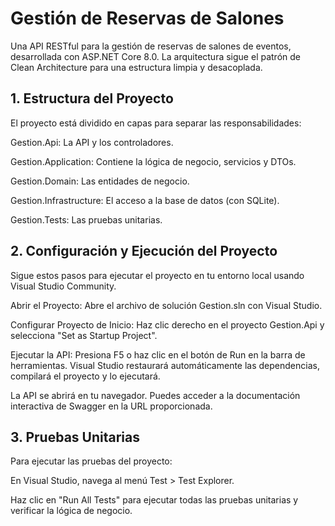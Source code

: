 # Gestión de Reservas de Salones
Una API RESTful para la gestión de reservas de salones de eventos, desarrollada con ASP.NET Core 8.0. La arquitectura sigue el patrón de Clean Architecture para una estructura limpia y desacoplada.

## 1. Estructura del Proyecto
El proyecto está dividido en capas para separar las responsabilidades:

Gestion.Api: La API y los controladores.

Gestion.Application: Contiene la lógica de negocio, servicios y DTOs.

Gestion.Domain: Las entidades de negocio.

Gestion.Infrastructure: El acceso a la base de datos (con SQLite).

Gestion.Tests: Las pruebas unitarias.

## 2. Configuración y Ejecución del Proyecto
Sigue estos pasos para ejecutar el proyecto en tu entorno local usando Visual Studio Community.

Abrir el Proyecto: Abre el archivo de solución Gestion.sln con Visual Studio.

Configurar Proyecto de Inicio: Haz clic derecho en el proyecto Gestion.Api y selecciona "Set as Startup Project".

Ejecutar la API: Presiona F5 o haz clic en el botón de Run en la barra de herramientas. Visual Studio restaurará automáticamente las dependencias, compilará el proyecto y lo ejecutará.

La API se abrirá en tu navegador. Puedes acceder a la documentación interactiva de Swagger en la URL proporcionada.

## 3. Pruebas Unitarias
Para ejecutar las pruebas del proyecto:

En Visual Studio, navega al menú Test > Test Explorer.

Haz clic en "Run All Tests" para ejecutar todas las pruebas unitarias y verificar la lógica de negocio.
